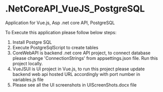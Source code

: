 # .NetCoreAPI_VueJS_PostgreSQL
Application for Vue.js, Asp .net core API, PostgreSQL 

To Execute this application please follow below steps:
1. Install Postgre SQL 
2. Execute PostgreSqlScript to create tables
3. CoreWebAPI is backend .net core API project, to connect database please change 'ConnectionStrings' from appsettings.json file. Run this project locally.
4. VueJSUI is UI project in Vue.js, to run this project please update backend web api hosted URL accordingly with port number in variables.js file
5. Please see all the UI screenshots in UIScreenShots.docx file
